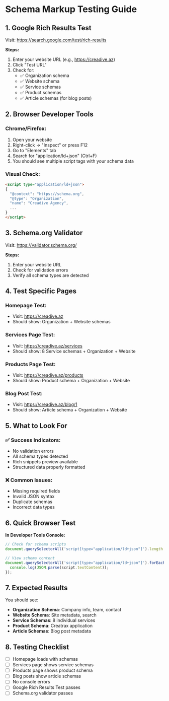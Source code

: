 # Schema Markup Testing Guide

## 1. Google Rich Results Test
Visit: https://search.google.com/test/rich-results

**Steps:**
1. Enter your website URL (e.g., https://creadive.az)
2. Click "Test URL"
3. Check for:
   - ✅ Organization schema
   - ✅ Website schema
   - ✅ Service schemas
   - ✅ Product schemas
   - ✅ Article schemas (for blog posts)

## 2. Browser Developer Tools

### Chrome/Firefox:
1. Open your website
2. Right-click → "Inspect" or press F12
3. Go to "Elements" tab
4. Search for "application/ld+json" (Ctrl+F)
5. You should see multiple script tags with your schema data

### Visual Check:
```html
<script type="application/ld+json">
{
  "@context": "https://schema.org",
  "@type": "Organization",
  "name": "Creadive Agency",
  ...
}
</script>
```

## 3. Schema.org Validator
Visit: https://validator.schema.org/

**Steps:**
1. Enter your website URL
2. Check for validation errors
3. Verify all schema types are detected

## 4. Test Specific Pages

### Homepage Test:
- Visit: https://creadive.az
- Should show: Organization + Website schemas

### Services Page Test:
- Visit: https://creadive.az/services
- Should show: 8 Service schemas + Organization + Website

### Products Page Test:
- Visit: https://creadive.az/products
- Should show: Product schema + Organization + Website

### Blog Post Test:
- Visit: https://creadive.az/blog/1
- Should show: Article schema + Organization + Website

## 5. What to Look For

### ✅ Success Indicators:
- No validation errors
- All schema types detected
- Rich snippets preview available
- Structured data properly formatted

### ❌ Common Issues:
- Missing required fields
- Invalid JSON syntax
- Duplicate schemas
- Incorrect data types

## 6. Quick Browser Test

**In Developer Tools Console:**
```javascript
// Check for schema scripts
document.querySelectorAll('script[type="application/ld+json"]').length

// View schema content
document.querySelectorAll('script[type="application/ld+json"]').forEach(script => {
  console.log(JSON.parse(script.textContent));
});
```

## 7. Expected Results

You should see:
- **Organization Schema**: Company info, team, contact
- **Website Schema**: Site metadata, search
- **Service Schemas**: 8 individual services
- **Product Schema**: Creatrax application
- **Article Schemas**: Blog post metadata

## 8. Testing Checklist

- [ ] Homepage loads with schemas
- [ ] Services page shows service schemas
- [ ] Products page shows product schema
- [ ] Blog posts show article schemas
- [ ] No console errors
- [ ] Google Rich Results Test passes
- [ ] Schema.org validator passes 